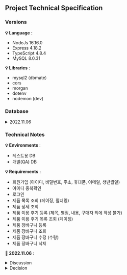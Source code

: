 ## Project Technical Specification

### Versions

**💡 Language** :

- NodeJs 16.16.0
- Express 4.18.2
- TypeScript 4.8.4
- MySQL 8.0.31

**💡 Libraries** :

- mysql2 (dbmate)
- cors
- morgan
- dotenv
- nodemon (dev)

### Database

<details>
<summary>2022.11.06</summary>
<div markdown="1">
<br>

![](/docs/images/db_20221105.png)

</div>
</details>

### Technical Notes

**💡 Environments** :

- 테스트용 DB
- 개발(QA) DB

**💡 Requirements** :

- 회원가입 (아이디, 비밀번호, 주소, 휴대폰, 이메일, 생년월일)
- 아이디 중복확인
- 로그인
- 제품 목록 조회 (페이징, 필터링)
- 제품 상세 조회
- 제품 이용 후기 등록 (제목, 별점, 내용, 구매자 외에 작성 불가)
- 제품 이용 후기 목록 조회 (페이징)
- 제품 장바구니 등록
- 제품 장바구니 조회
- 제품 장바구니 수정 (수량)
- 제품 장바구니 삭제

**📄 2022.11.06** :

<details>
<summary>Discussion</summary>
<div markdown="1">
<br>

- 소셜 로그인
- 회원가입 우편조회 외부 API 사용 여부
- 제품 카테고리 목록 조회
- 제품 필터링 기준
- 제품 후기 UI
- 제품 상세 조회시 한번에 데이터 모두 전달 여부 (후기)
- 페이징 단위

</div>
</details>

<details>
<summary>Decision</summary>
<div markdown="1">
<br>

</div>
</details>

